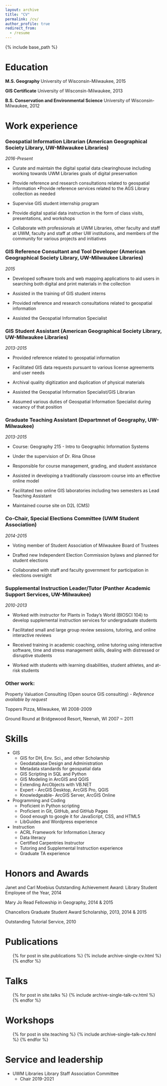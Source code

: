 ```yaml
---
layout: archive
title: "CV"
permalink: /cv/
author_profile: true
redirect_from:
  - /resume
---
```


{% include base_path %}

Education
======
**M.S. Geography** University of Wisconsin-Milwaukee, 2015

**GIS Certificate** University of Wisconsin-Milwaukee, 2013

**B.S. Conservation and Environmental Science** University of Wisconsin-Milwaukee, 2012

Work experience
======

### **Geospatial Information Librarian** (American Geographical Society Library, UW-Milwaukee Libraries)
*2016-Present*

* Curate and maintain the digital spatial data clearinghouse including working towards UWM Libraries goals of digital preservation

* Provide reference and research consultations related to geospatial information •Provide reference services related to the AGS Library collection as needed
* Supervise GIS student internship program

* Provide digital spatial data instruction in the form of class visits, presentations, and workshops

* Collaborate with professionals at UWM Libraries, other faculty and staff at UWM, faculty and staff at other UW institutions, and members of the community for various projects and initiatives

### **GIS Reference Consultant and Tool Developer** (American Geographical Society Library, UW-Milwaukee Libraries)
*2015*

* Developed software tools and web mapping applications to aid users in searching both digital and print materials in the collection

* Assisted in the training of GIS student interns

* Provided reference and research consultations related to geospatial information

* Assisted the Geospatial Information Specialist

### **GIS Student Assistant** (American Geographical Society Library, UW-Milwaukee Libraries)
*2013-2015*

* Provided reference related to geospatial information

* Facilitated GIS data requests pursuant to various license agreements and user needs

* Archival quality digitization and duplication of physical materials

* Assisted the Geospatial Information Specialist/GIS Librarian

* Assumed various duties of Geospatial Information Specialist during vacancy of that position

### **Graduate Teaching Assistant** (Departmnet of Geography, UW-Milwaukee) 
*2013-2015*

* Course: Geography 215 - Intro to Geographic Information Systems

* Under the supervision of Dr. Rina Ghose

* Responsible for course management, grading, and student assistance

* Assisted in developing a traditionally classroom course into an effective online model

* Facilitated two online GIS laboratories including two semesters as Lead Teaching Assistant 

* Maintained course site on D2L (CMS)

### **Co-Chair, Special Elections Committee** (UWM Student Association)
*2014-2015*

* Voting member of Student Association of Milwaukee Board of Trustees

* Drafted new Independent Election Commission bylaws and planned for student elections

* Collaborated with staff and faculty government for participation in elections oversight

### **Supplemental Instruction Leader/Tutor** (Panther Academic Support Services, UW-Milwaukee)
*2010-2013*

* Worked with instructor for Plants in Today’s World (BIOSCI 104) to develop supplemental instruction services for undergraduate students

* Facilitated small and large group review sessions, tutoring, and online interactive reviews

* Received training in academic coaching, online tutoring using interactive software, time and stress management skills, dealing with distressed or disruptive students

* Worked with students with learning disabilities, student athletes, and at-risk students

### Other work:

Property Valuation Consulting (Open source GIS consulting) - *Reference available by request*

Toppers Pizza, Milwaukee, WI 2008-2009

Ground Round at Bridgewood Resort, Neenah, WI 2007 ~ 2011

  
Skills
======

* GIS
  * GIS for DH, Env. Sci., and other Scholarship
  * Geodatabase Design and Administration
  * Metadata standards for geospatial data
  * GIS Scripting in SQL and Python
  * GIS Modeling in ArcGIS and QGIS
  * Extending ArcObjects with VB.NET
  * Expert - ArcGIS Desktop, ArcGIS Pro, QGIS
  * Knowledgeable- ArcGIS Server, ArcGIS Online
* Programming and Coding
  * Proficient in Python scripting
  * Proficient in Git, GitHub, and GitHub Pages
  * Good enough to google it for JavaScript, CSS, and HTML5
  * LibGuides and Wordpress experience
* Instruction
  * ACRL Framework for Information Literacy
  * Data literacy
  * Certified Carpentries Instructor
  * Tutoring and Supplemental Instruction experience
  * Graduate TA experience

Honors and Awards
======

Janet and Carl Moebius Outstanding Achievement Award: Library Student Employee of the Year, 2014

Mary Jo Read Fellowship in Geography, 2014 & 2015

Chancellors Graduate Student Award Scholarship, 2013, 2014 & 2015

Outstanding Tutorial Service, 2010

Publications
======
  <ul>{% for post in site.publications %}
    {% include archive-single-cv.html %}
  {% endfor %}</ul>
  
Talks
======
  <ul>{% for post in site.talks %}
    {% include archive-single-talk-cv.html %}
  {% endfor %}</ul>
  
Workshops
======
  <ul>{% for post in site.teaching %}
    {% include archive-single-talk-cv.html %}
  {% endfor %}</ul>
  
Service and leadership
======
* UWM Libraries Library Staff Association Committee
  * Chair 2019-2021
  